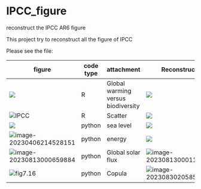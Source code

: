 # IPCC_figure
 reconstruct the IPCC AR6 figure

This project try to reconstruct all the figure of IPCC

Please see the file:

| figure                                                       | code type | attachment                         | Reconstruct                                                  |
| ------------------------------------------------------------ | --------- | ---------------------------------- | ------------------------------------------------------------ |
| ![](https://imagecollection.oss-cn-beijing.aliyuncs.com/legion/3.jpg) | R         | Global warming versus biodiversity | ![](https://imagecollection.oss-cn-beijing.aliyuncs.com/legion/figure.png) |
| ![IPCC](https://imagecollection.oss-cn-beijing.aliyuncs.com/office/IPCC.jpg) | R         | Scatter                            | ![](https://imagecollection.oss-cn-beijing.aliyuncs.com/legion/plot.png) |
| ![](https://imagecollection.oss-cn-beijing.aliyuncs.com/legion/FAQ9.2.png) | python    | sea level                          | ![](https://imagecollection.oss-cn-beijing.aliyuncs.com/legion/plot_sea_level.png) |
| ![image-20230406214528151](https://imagecollection.oss-cn-beijing.aliyuncs.com/legion/image-20230406214528151.png) | python    | energy                             | ![](https://imagecollection.oss-cn-beijing.aliyuncs.com/legion/20230412213220.png) |
| ![image-20230813000659884](https://imagecollection.oss-cn-beijing.aliyuncs.com/office/image-20230813000659884.png) | python    | Global solar flux                  | ![image-20230813000110842](https://imagecollection.oss-cn-beijing.aliyuncs.com/office/image-20230813000110842.png) |
| ![fig7.16](https://imagecollection.oss-cn-beijing.aliyuncs.com/office/fig7.16.png) | python    | Copula                             | ![image-20230830205854986](https://imagecollection.oss-cn-beijing.aliyuncs.com/office/image-20230830205854986.png) |

 

